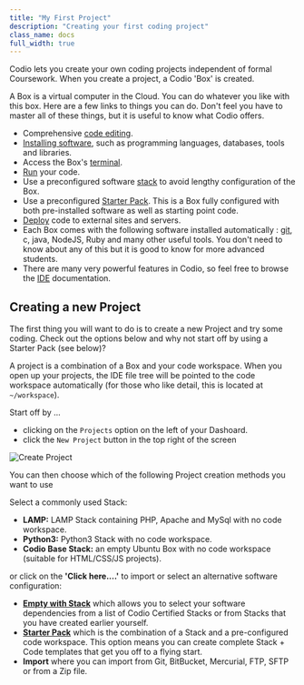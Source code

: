```yaml
---
title: "My First Project"
description: "Creating your first coding project"
class_name: docs
full_width: true
---
```


Codio lets you create your own coding projects independent of formal Coursework. When you create a project, a Codio 'Box' is created.

A Box is a virtual computer in the Cloud. You can do whatever you like with this box. Here are a few links to things you can do. Don't feel you have to master all of these things, but it is useful to know what Codio offers.

- Comprehensive [code editing](/docs/ide/editing/).
- [Installing software](/docs/ide/boxes/installsw/), such as programming languages, databases, tools and libraries.
- Access the Box's [terminal](/docs/ide/boxes/terminal/).
- [Run](/docs/ide/boxes/runmenu/) your code.
- Use a preconfigured software [stack](/docs/dashboard/stacks/) to avoid lengthy configuration of the Box.
- Use a preconfigured [Starter Pack](/docs/dashboard/packs/). This is a Box fully configured with both pre-installed software as well as starting point code.
- [Deploy](/docs/ide/tools/deployment/) code to external sites and servers.
- Each Box comes with the following software installed automatically : [git](/docs/ide/editing/git/), c, java, NodeJS, Ruby and many other useful tools. You don't need to know about any of this but it is good to know for more advanced students.
- There are many very powerful features in Codio, so feel free to browse the [IDE](/docs/ide/) documentation.

## Creating a new Project
The first thing you will want to do is to create a new Project and try some coding. Check out the options below and why not start off by using a Starter Pack (see below)?

A project is a combination of a Box and your code workspace. When you open up your projects, the IDE file tree will be pointed to the code workspace automatically (for those who like detail, this is located at `~/workspace`).

Start off by ...

- clicking on the `Projects` option on the left of your Dashoard.
- click the `New Project` button in the top right of the screen

![Create Project](/img/docs/project_create.png)

You can then choose which of the following Project creation methods you want to use

Select a commonly used Stack:

- **LAMP:** LAMP Stack containing PHP, Apache and MySql with no code workspace.
- **Python3:** Python3 Stack with no code workspace.
- **Codio Base Stack:** an empty Ubuntu Box with no code workspace (suitable for HTML/CSS/JS projects).

or click on the **'Click here....'** to import or select an alternative software configuration:

- **[Empty with Stack](/docs/dashboard/stacks/)** which allows you to select your software dependencies from a list of Codio Certified Stacks or from Stacks that you have created earlier yourself.
- **[Starter Pack](/docs/dashboard/packs/)** which is the combination of a Stack and a pre-configured code workspace. This option means you can create complete Stack + Code templates that get you off to a flying start.
- **Import** where you can import from Git, BitBucket, Mercurial, FTP, SFTP or from a Zip file.